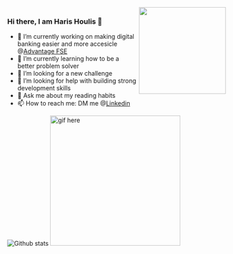 <img align='right' src="https://media.giphy.com/media/M9gbBd9nbDrOTu1Mqx/giphy.gif" width="200">

### Hi there, I am Haris Houlis 👋

- 🔭 I’m currently working on making digital banking easier and more accesicle @[Advantage FSE](https://github.com/advantagefse)
- 🌱 I’m currently learning how to be a better problem solver
- 👯 I’m looking for a new challenge
- 🤔 I’m looking for help with building strong development skills
- 💬 Ask me about my reading habits
- 📫 How to reach me: DM me @[Linkedin](https://www.linkedin.com/in/haris1331/)

![Github stats](https://github-readme-stats.vercel.app/api?username=charis1331&show_icons=true&hide_border=true) <img src="https://github.com/EANimesha/portfolio-new/blob/master/src/assets/images/video.gif" width="300" height="300" alt="gif here"/>
